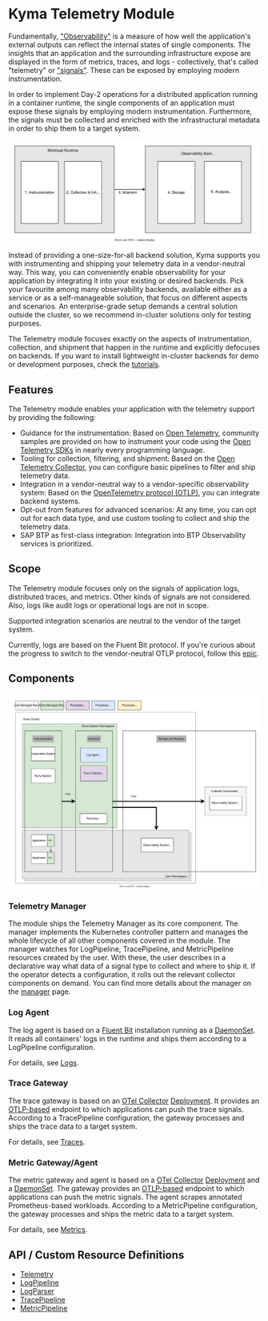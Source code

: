 
# Kyma Telemetry Module

Fundamentally, ["Observability"](https://opentelemetry.io/docs/concepts/observability-primer/) is a measure of how well the application's external outputs can reflect the internal states of single components. The insights that an application and the surrounding infrastructure expose are displayed in the form of metrics, traces, and logs - collectively, that's called "telemetry" or ["signals"](https://opentelemetry.io/docs/concepts/signals/). These can be exposed by employing modern instrumentation.

In order to implement Day-2 operations for a distributed application running in a container runtime, the single components of an application must expose these signals by employing modern instrumentation. Furthermore, the signals must be collected and enriched with the infrastructural metadata in order to ship them to a target system.

![Stages of Observability](./assets/general-stages.drawio.svg)

Instead of providing a one-size-for-all backend solution, Kyma supports you with instrumenting and shipping your telemetry data in a vendor-neutral way. This way, you can conveniently enable observability for your application by integrating it into your existing or desired backends. Pick your favourite among many observability backends, available either as a service or as a self-manageable solution, that focus on different aspects and scenarios. An enterprise-grade setup demands a central solution outside the cluster, so we recommend in-cluster solutions only for testing purposes.

The Telemetry module focuses exactly on the aspects of instrumentation, collection, and shipment that happen in the runtime and explicitly defocuses on backends. If you want to install lightweight in-cluster backends for demo or development purposes, check the [tutorials](05-tutorials.md).

## Features

The Telemetry module enables your application with the telemetry support by providing the following:

- Guidance for the instrumentation: Based on [Open Telemetry](https://opentelemetry.io/), community samples are provided on how to instrument your code using the [Open Telemetry SDKs](https://opentelemetry.io/docs/instrumentation/) in nearly every programming language.
- Tooling for collection, filtering, and shipment: Based on the [Open Telemetry Collector](https://opentelemetry.io/docs/collector/), you can configure basic pipelines to filter and ship telemetry data.
- Integration in a vendor-neutral way to a vendor-specific observability system: Based on the [OpenTelemetry protocol (OTLP)](https://opentelemetry.io/docs/reference/specification/protocol/), you can integrate backend systems.
- Opt-out from features for advanced scenarios: At any time, you can opt out for each data type, and use custom tooling to collect and ship the telemetry data.
- SAP BTP as first-class integration: Integration into BTP Observability services is prioritized.

## Scope

The Telemetry module focuses only on the signals of application logs, distributed traces, and metrics. Other kinds of signals are not considered. Also, logs like audit logs or operational logs are not in scope.

Supported integration scenarios are neutral to the vendor of the target system.

Currently, logs are based on the Fluent Bit protocol. If you're curious about the progress to switch to the vendor-neutral OTLP protocol, follow this [epic](https://github.com/kyma-project/kyma/issues/16307).


## Components

![Components](./assets/general-components.drawio.svg)

### Telemetry Manager

The module ships the Telemetry Manager as its core component. The manager implements the Kubernetes controller pattern and manages the whole lifecycle of all other components covered in the module. The manager watches for LogPipeline, TracePipeline, and MetricPipeline resources created by the user. With these, the user describes in a declarative way what data of a signal type to collect and where to ship it.
If the operator detects a configuration, it rolls out the relevant collector components on demand.
You can find more details about the manager on the [manager](./01-manager.md) page.

### Log Agent

The log agent is based on a [Fluent Bit](https://fluentbit.io/) installation running as a [DaemonSet](https://kubernetes.io/docs/concepts/workloads/controllers/daemonset/). It reads all containers' logs in the runtime and ships them according to a LogPipeline configuration.

For details, see [Logs](./02-logs.md).

### Trace Gateway

The trace gateway is based on an [OTel Collector](https://opentelemetry.io/docs/collector/) [Deployment](https://kubernetes.io/docs/concepts/workloads/controllers/deployment/). It provides an [OTLP-based](https://opentelemetry.io/docs/reference/specification/protocol/) endpoint to which applications can push the trace signals. According to a TracePipeline configuration, the gateway processes and ships the trace data to a target system.

For details, see [Traces](./03-traces.md).

### Metric Gateway/Agent

The metric gateway and agent is based on a [OTel Collector](https://opentelemetry.io/docs/collector/) [Deployment](https://kubernetes.io/docs/concepts/workloads/controllers/deployment/) and a [DaemonSet](https://kubernetes.io/docs/concepts/workloads/controllers/daemonset/). The gateway provides an [OTLP-based](https://opentelemetry.io/docs/reference/specification/protocol/) endpoint to which applications can push the metric signals. The agent scrapes annotated Prometheus-based workloads. According to a MetricPipeline configuration, the gateway processes and ships the metric data to a target system.

For details, see [Metrics](./04-metrics.md).

## API / Custom Resource Definitions

- [Telemetry](./resources/01-telemetry.md)
- [LogPipeline](./resources/02-logpipeline.md)
- [LogParser](./resources/03-logparser.md)
- [TracePipeline](./resources/04-tracepipeline.md)
- [MetricPipeline](./resources/05-metricpipeline.md)
